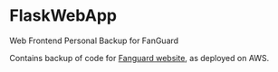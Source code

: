# FlaskWebApp
Web Frontend Personal Backup for FanGuard

Contains backup of code for [Fanguard website](http://fanguard.xyz/), as deployed on AWS.
